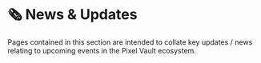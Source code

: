 # 🗞 News & Updates

Pages contained in this section are intended to collate key updates / news relating to upcoming events in the Pixel Vault ecosystem.

